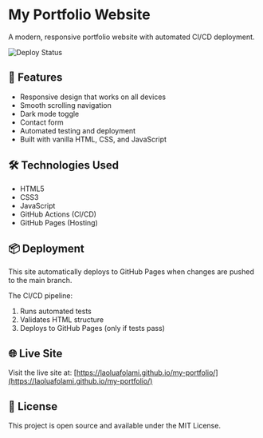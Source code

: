 # My Portfolio Website

A modern, responsive portfolio website with automated CI/CD deployment.

![Deploy Status](https://github.com/YOUR-USERNAME/my-portfolio/actions/workflows/deploy.yml/badge.svg)

## 🚀 Features

- Responsive design that works on all devices
- Smooth scrolling navigation
- Dark mode toggle
- Contact form
- Automated testing and deployment
- Built with vanilla HTML, CSS, and JavaScript

## 🛠️ Technologies Used

- HTML5
- CSS3
- JavaScript
- GitHub Actions (CI/CD)
- GitHub Pages (Hosting)

## 📦 Deployment

This site automatically deploys to GitHub Pages when changes are pushed to the main branch.

The CI/CD pipeline:
1. Runs automated tests
2. Validates HTML structure
3. Deploys to GitHub Pages (only if tests pass)

## 🌐 Live Site

Visit the live site at: [https://laoluafolami.github.io/my-portfolio/](https://laoluafolami.github.io/my-portfolio/)

## 📝 License

This project is open source and available under the MIT License.